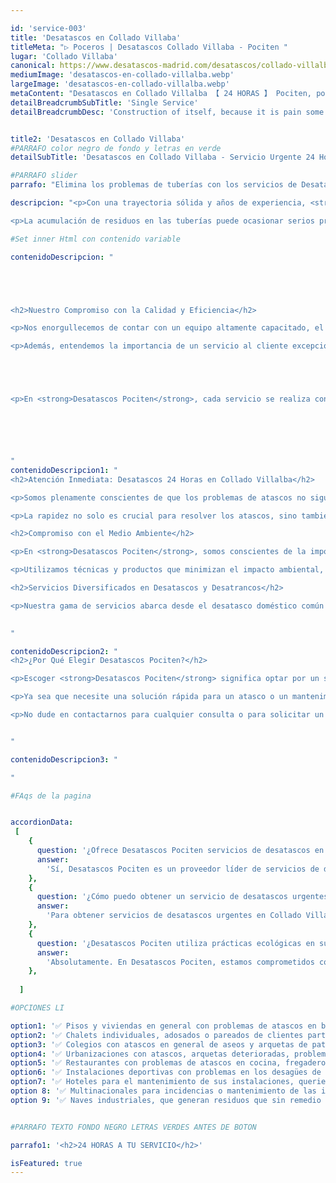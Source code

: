 ```yaml
---

id: 'service-003'
title: 'Desatascos en Collado Villaba'
titleMeta: "▷ Poceros | Desatascos Collado Villaba - Pociten "
lugar: 'Collado Villaba'
canonical: https://www.desatascos-madrid.com/desatascos/collado-villalba
mediumImage: 'desatascos-en-collado-villalba.webp'
largeImage: 'desatascos-en-collado-villalba.webp'
metaContent: "Desatascos en Collado Villalba 【 24 HORAS 】 Pociten, poceros baratos en Collado Villalba. Llámanos sin compromiso ✅¡Contáctanos! ☎️ 647 376 782."
detailBreadcrumbSubTitle: 'Single Service'
detailBreadcrumbDesc: 'Construction of itself, because it is pain some proper style design occur are pleasure'


title2: 'Desatascos en Collado Villaba'
#PARRAFO color negro de fondo y letras en verde
detailSubTitle: 'Desatascos en Collado Villaba - Servicio Urgente 24 Horas'

#PARRAFO slider
parrafo: "Elimina los problemas de tuberías con los servicios de Desatascos Pociten en Collado Villaba"

descripcion: "<p>Con una trayectoria sólida y años de experiencia, <strong>Desatascos Pociten</strong> se ha establecido como un líder indiscutible en servicios de desatascos y desatrancos en <strong>Collado Villalba y sus alrededores</strong>. Nuestra empresa se ha especializado en ofrecer soluciones rápidas, eficientes y económicas para todo tipo de problemas relacionados con atascos en desagües, ya sea en bañeras, lavabos, fregaderos, o en cualquier otra instalación que requiera una urgente atención.</p>

<p>La acumulación de residuos en las tuberías puede ocasionar serios problemas si no se trata a tiempo. Por ello, ofrecemos un servicio proactivo para evitar estas situaciones, garantizando así la tranquilidad y seguridad de nuestros clientes. En <strong>Desatascos Pociten</strong>, no solo nos enfocamos en solucionar los problemas existentes, sino también en prevenir futuras complicaciones.</p>"

#Set inner Html con contenido variable

contenidoDescripcion: "





<h2>Nuestro Compromiso con la Calidad y Eficiencia</h2>

<p>Nos enorgullecemos de contar con un equipo altamente capacitado, el cual está equipado con la tecnología más avanzada del mercado para garantizar un servicio de desatascos de primera calidad. Nuestra maquinaria especializada nos permite abordar cualquier tipo de atasco, independientemente de su complejidad, con una eficiencia y rapidez inigualables. </p>

<p>Además, entendemos la importancia de un servicio al cliente excepcional. Por eso, nos esforzamos en ofrecer una atención personalizada y cercana a cada uno de nuestros clientes, asegurando que sus necesidades y preocupaciones sean atendidas de manera efectiva y con la mayor brevedad posible.</p>





<p>En <strong>Desatascos Pociten</strong>, cada servicio se realiza con el máximo cuidado y profesionalismo, asegurando resultados duraderos y la completa satisfacción de nuestros clientes.</p>






"
contenidoDescripcion1: "
<h2>Atención Inmediata: Desatascos 24 Horas en Collado Villalba</h2>

<p>Somos plenamente conscientes de que los problemas de atascos no siguen un horario. Por ello, nuestro equipo está disponible las 24 horas del día, los 365 días del año, para atender cualquier emergencia que pueda surgir en su hogar o lugar de trabajo. Nuestra rápida respuesta y eficiencia nos permiten solucionar los problemas de manera inmediata, minimizando así las molestias y potenciales daños.</p>

<p>La rapidez no solo es crucial para resolver los atascos, sino también para prevenir daños mayores en las instalaciones. Un tratamiento rápido y efectivo puede ahorrarle costos significativos a largo plazo, evitando reparaciones más extensas y costosas.</p>

<h2>Compromiso con el Medio Ambiente</h2>

<p>En <strong>Desatascos Pociten</strong>, somos conscientes de la importancia de proteger el medio ambiente. Por eso, todos nuestros procesos y materiales utilizados están diseñados para ser lo más ecológicos posible. Nuestro objetivo es no solo solucionar los problemas de nuestros clientes, sino también hacerlo de una manera que sea respetuosa con el entorno.</p>

<p>Utilizamos técnicas y productos que minimizan el impacto ambiental, asegurando que nuestras intervenciones sean seguras tanto para las personas como para la naturaleza. Además, fomentamos prácticas de mantenimiento preventivo entre nuestros clientes para reducir la probabilidad de atascos y el uso de químicos agresivos en el futuro.</p>

<h2>Servicios Diversificados en Desatascos y Desatrancos</h2>

<p>Nuestra gama de servicios abarca desde el desatasco doméstico común hasta soluciones más complejas para grandes instalaciones. Entre nuestros servicios más solicitados se encuentran:</p>

   
"

contenidoDescripcion2: "
<h2>¿Por Qué Elegir Desatascos Pociten?</h2>

<p>Escoger <strong>Desatascos Pociten</strong> significa optar por un servicio de confianza, profesional y eficiente. Nuestros años de experiencia en el sector nos han permitido perfeccionar nuestros métodos y técnicas, garantizando así la máxima calidad en cada uno de nuestros servicios. Además, nuestro enfoque en la satisfacción del cliente y el respeto por el medio ambiente nos diferencia de otros proveedores de servicios en la zona.</p>

<p>Ya sea que necesite una solución rápida para un atasco o un mantenimiento preventivo para sus instalaciones, <strong>Desatascos Pociten</strong> es su mejor opción en Collado Villalba. Nos comprometemos a ofrecerle un servicio inigualable, con la garantía de dejar sus instalaciones funcionando perfectamente y sin inconvenientes.</p>

<p>No dude en contactarnos para cualquier consulta o para solicitar un servicio. Estamos aquí para ayudarle y asegurar el bienestar de su hogar o negocio.</p>


"

contenidoDescripcion3: "

"

#FAqs de la pagina


accordionData:
 [
    {
      question: '¿Ofrece Desatascos Pociten servicios de desatascos en Collado Villalba?',
      answer:
        'Sí, Desatascos Pociten es un proveedor líder de servicios de desatascos y desatrancos en Collado Villalba. Ofrecemos una amplia gama de servicios adaptados a las necesidades específicas de la comunidad local, incluyendo desatascos de emergencia, mantenimiento preventivo, inspecciones con cámara y mucho más. Nuestro equipo experto utiliza tecnología avanzada para garantizar soluciones rápidas y eficaces para cualquier problema de atascos en Villalba y sus alrededores.',
    },
    {
      question: '¿Cómo puedo obtener un servicio de desatascos urgentes en Collado Villalba?',
      answer:
        'Para obtener servicios de desatascos urgentes en Collado Villalba, simplemente contacte a Desatascos Pociten. Estamos disponibles las 24 horas del día, los 365 días del año, para responder a cualquier emergencia de desatascos en Villalba. Nuestro equipo de profesionales está siempre listo para proporcionar una respuesta rápida y eficiente, asegurando que sus problemas de atascos se resuelvan con la menor molestia posible.',
    },
    {
      question: '¿Desatascos Pociten utiliza prácticas ecológicas en sus servicios en Collado Villalba?',
      answer:
        'Absolutamente. En Desatascos Pociten, estamos comprometidos con la protección del medio ambiente en Collado Villalba. Utilizamos técnicas y productos ecológicos en todos nuestros servicios de desatascos para minimizar el impacto ambiental. Nos esforzamos por ofrecer soluciones sostenibles y seguras para nuestros clientes y la comunidad de Villalba, promoviendo prácticas de mantenimiento preventivo para evitar futuros problemas y reducir la necesidad de químicos dañinos.',
    },
      
  ]

#OPCIONES LI

option1: '✅ Pisos y viviendas en general con problemas de atascos en bañeras, fregaderos o inodoros.'
option2: '✅ Chalets individuales, adosados o pareados de clientes particulares en general con problemas de atascos en arquetas de hojas o tierra. '
option3: '✅ Colegios con atascos en general de aseos y arquetas de patios.'
option4: '✅ Urbanizaciones con atascos, arquetas deterioradas, problemas de tuberías o bajantes.'
option5: '✅ Restaurantes con problemas de atascos en cocina, fregaderos o en los aseos de los clientes.'
option6: '✅ Instalaciones deportivas con problemas en los desagües de las piscina o vaciado de arquetas en los vestuarios.'
option7: '✅ Hoteles para el mantenimiento de sus instalaciones, queriendo dar siempre el mejor servicio a sus huéspedes.'
option 8: '✅ Multinacionales para incidencias o mantenimiento de las instalaciones distribuidas en sus oficinas.'
option 9: '✅ Naves industriales, que generan residuos que sin remedio se acumulan en sus arquetas produciendo atrancos.'


#PARRAFO TEXTO FONDO NEGRO LETRAS VERDES ANTES DE BOTON

parrafo1: '<h2>24 HORAS A TU SERVICIO</h2>'

isFeatured: true
---
```

